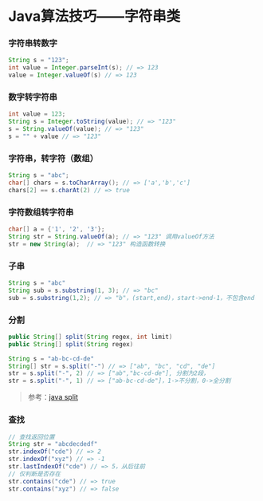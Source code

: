# Java算法技巧——字符串类

### 字符串转数字
```java
String s = "123";
int value = Integer.parseInt(s); // => 123
value = Integer.valueOf(s) // => 123
```

### 数字转字符串
```java
int value = 123;
String s = Integer.toString(value); // => "123"
s = String.valueOf(value); // => "123"
s = "" + value // => "123"
```

### 字符串，转字符（数组）
```java
String s = "abc";
char[] chars = s.toCharArray(); // => ['a','b','c']
chars[2] == s.charAt(2) // => true
```

### 字符数组转字符串
```java
char[] a = {'1', '2', '3'};
String str = String.valueOf(a); // => "123" 调用valueOf方法
str = new String(a);  // => "123" 构造函数转换
```

### 子串 
```java
String s = "abc"
String sub = s.substring(1, 3); // => "bc"
sub = s.substring(1,2); // => "b"，(start,end)，start->end-1，不包含end
```

### 分割
```java
public String[] split(String regex, int limit)
public String[] split(String regex)

String s = "ab-bc-cd-de"
String[] str = s.split("-") // => ["ab", "bc", "cd", "de"]
str = s.split("-", 2) // => ["ab","bc-cd-de"], 分割为2段，
str = s.split("-", 1) // => ["ab-bc-cd-de"]，1->不分割，0->全分割
```

> 参考：[java split](http://www.tutorialspoint.com/java/java_string_split.htm)

### 查找
```java
// 查找返回位置
String str = "abcdecdedf"
str.indexOf("cde") // => 2
str.indexOf("xyz") // => -1
str.lastIndexOf("cde") // => 5，从后往前
// 仅判断是否存在
str.contains("cde") // => true
str.contains("xyz") // => false
```


